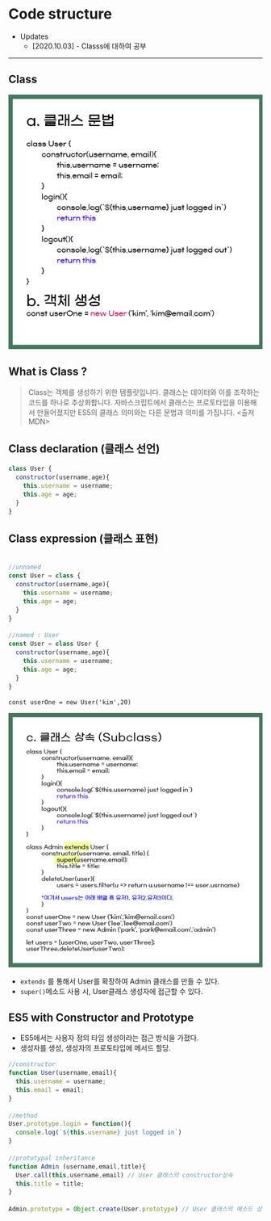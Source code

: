 # Code structure

- Updates
  - [2020.10.03] - Classs에 대하여 공부

---
## Class
![class](../img/class.jpg)

## What is Class ?  
> Class는 객체를 생성하기 위한 템플릿입니다. 클래스는 데이터와 이를 조작하는 코드를 하나로 추상화합니다. 자바스크립트에서 클래스는 프로토타입을 이용해서 만들어졌지만 ES5의 클래스 의미와는 다른 문법과 의미를 가집니다. <출저 MDN>

## Class declaration (클래스 선언)
```javascript
class User {
  constructor(username,age){
    this.username = username;
    this.age = age;
  }
}
```
## Class expression (클래스 표현) 
```javascript

//unnamed
const User = class {
  constructor(username,age){
    this.username = username;
    this.age = age;
  }
}

//named : User
const User = class User {
  constructor(username,age){
    this.username = username;
    this.age = age;
  }
}
```
`const userOne = new User('kim',20)`

![subclass](../img/subclass.jpg)
- `extends` 를 통해서 User를 확장하여 Admin 클래스를 만들 수 있다.
- `super()`메소드 사용 시, User클래스 생성자에 접근할 수 있다.

## ES5 with Constructor and Prototype

- ES5에서는 사용자 정의 타입 생성이라는 접근 방식을 가졌다. 
- 생성자를 생성, 생성자의 프로토타입에 메서드 할당.

```javascript
//constructor
function User(username,email){
  this.username = username;
  this.email = email;
}

//method
User.prototype.login = function(){
  console.log(`${this.username} just logged in`)
}

//prototypal inheritance 
function Admin (username,email,title){
  User.call(this,username,email) // User 클래스의 constructor상속
  this.title = title;
}

Admin.prototype = Object.create(User.prototype) // User 클래스의 메소드 상속
```
